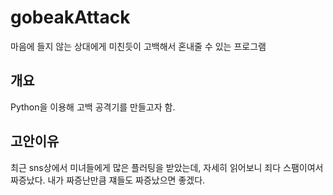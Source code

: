 # gobeakAttack
마음에 들지 않는 상대에게 미친듯이 고백해서 혼내줄 수 있는 프로그램

## 개요 
Python을 이용해 고백 공격기를 만들고자 함.


## 고안이유
최근 sns상에서 미녀들에게 많은 플러팅을 받았는데, 자세히 읽어보니 죄다 스팸이여서 짜증났다. 내가 짜증난만큼 쟤들도 짜증났으면 좋겠다.
